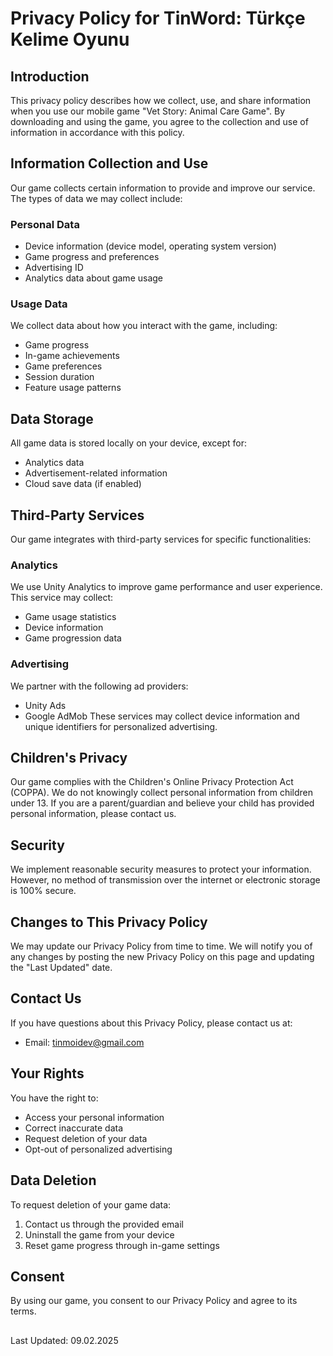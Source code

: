 # Privacy Policy for TinWord: Türkçe Kelime Oyunu

## Introduction
This privacy policy describes how we collect, use, and share information when you use our mobile game "Vet Story: Animal Care Game". By downloading and using the game, you agree to the collection and use of information in accordance with this policy.

## Information Collection and Use
Our game collects certain information to provide and improve our service. The types of data we may collect include:

### Personal Data
- Device information (device model, operating system version)
- Game progress and preferences
- Advertising ID
- Analytics data about game usage

### Usage Data
We collect data about how you interact with the game, including:
- Game progress
- In-game achievements
- Game preferences
- Session duration
- Feature usage patterns

## Data Storage
All game data is stored locally on your device, except for:
- Analytics data
- Advertisement-related information
- Cloud save data (if enabled)

## Third-Party Services
Our game integrates with third-party services for specific functionalities:

### Analytics
We use Unity Analytics to improve game performance and user experience. This service may collect:
- Game usage statistics
- Device information
- Game progression data

### Advertising
We partner with the following ad providers:
- Unity Ads
- Google AdMob
These services may collect device information and unique identifiers for personalized advertising.

## Children's Privacy
Our game complies with the Children's Online Privacy Protection Act (COPPA). We do not knowingly collect personal information from children under 13. If you are a parent/guardian and believe your child has provided personal information, please contact us.

## Security
We implement reasonable security measures to protect your information. However, no method of transmission over the internet or electronic storage is 100% secure.

## Changes to This Privacy Policy
We may update our Privacy Policy from time to time. We will notify you of any changes by posting the new Privacy Policy on this page and updating the "Last Updated" date.

## Contact Us
If you have questions about this Privacy Policy, please contact us at:
- Email: tinmoidev@gmail.com

## Your Rights
You have the right to:
- Access your personal information
- Correct inaccurate data
- Request deletion of your data
- Opt-out of personalized advertising

## Data Deletion
To request deletion of your game data:
1. Contact us through the provided email
2. Uninstall the game from your device
3. Reset game progress through in-game settings

## Consent
By using our game, you consent to our Privacy Policy and agree to its terms.

##
Last Updated: 09.02.2025

